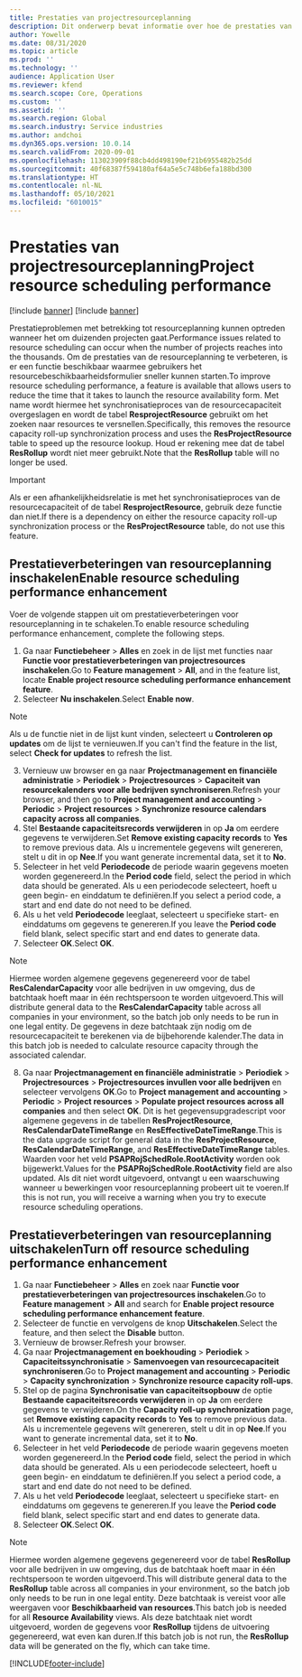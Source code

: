 ```yaml
---
title: Prestaties van projectresourceplanning
description: Dit onderwerp bevat informatie over hoe de prestaties van resourceplanning bij een groot aantal projecten kunnen worden verbeterd.
author: Yowelle
ms.date: 08/31/2020
ms.topic: article
ms.prod: ''
ms.technology: ''
audience: Application User
ms.reviewer: kfend
ms.search.scope: Core, Operations
ms.custom: ''
ms.assetid: ''
ms.search.region: Global
ms.search.industry: Service industries
ms.author: andchoi
ms.dyn365.ops.version: 10.0.14
ms.search.validFrom: 2020-09-01
ms.openlocfilehash: 113023909f88cb4dd498190ef21b6955482b25dd
ms.sourcegitcommit: 40f68387f594180af64a5e5c748b6efa188bd300
ms.translationtype: HT
ms.contentlocale: nl-NL
ms.lasthandoff: 05/10/2021
ms.locfileid: "6010015"
---
```

# <a name="project-resource-scheduling-performance"></a><span data-ttu-id="41f64-103">Prestaties van projectresourceplanning</span><span class="sxs-lookup"><span data-stu-id="41f64-103">Project resource scheduling performance</span></span>

[!include [banner](../includes/banner.md)]
[!include [banner](../includes/preview-banner.md)]


<span data-ttu-id="41f64-104">Prestatieproblemen met betrekking tot resourceplanning kunnen optreden wanneer het om duizenden projecten gaat.</span><span class="sxs-lookup"><span data-stu-id="41f64-104">Performance issues related to resource scheduling can occur when the number of projects reaches into the thousands.</span></span> <span data-ttu-id="41f64-105">Om de prestaties van de resourceplanning te verbeteren, is er een functie beschikbaar waarmee gebruikers het resourcebeschikbaarheidsformulier sneller kunnen starten.</span><span class="sxs-lookup"><span data-stu-id="41f64-105">To improve resource scheduling performance, a feature is available that allows users to reduce the time that it takes to launch the resource availability form.</span></span> <span data-ttu-id="41f64-106">Met name wordt hiermee het synchronisatieproces van de resourcecapaciteit overgeslagen en wordt de tabel **ResprojectResource** gebruikt om het zoeken naar resources te versnellen.</span><span class="sxs-lookup"><span data-stu-id="41f64-106">Specifically, this removes the resource capacity roll-up synchronization process and uses the **ResProjectResource** table to speed up the resource lookup.</span></span> <span data-ttu-id="41f64-107">Houd er rekening mee dat de tabel **ResRollup** wordt niet meer gebruikt.</span><span class="sxs-lookup"><span data-stu-id="41f64-107">Note that the **ResRollup** table will no longer be used.</span></span>

> [!IMPORTANT]
> <span data-ttu-id="41f64-108">Als er een afhankelijkheidsrelatie is met het synchronisatieproces van de resourcecapaciteit of de tabel **ResprojectResource**, gebruik deze functie dan niet.</span><span class="sxs-lookup"><span data-stu-id="41f64-108">If there is a dependency on either the resource capacity roll-up synchronization process or the **ResProjectResource** table, do not use this feature.</span></span>

## <a name="enable-resource-scheduling-performance-enhancement"></a><span data-ttu-id="41f64-109">Prestatieverbeteringen van resourceplanning inschakelen</span><span class="sxs-lookup"><span data-stu-id="41f64-109">Enable resource scheduling performance enhancement</span></span>
<span data-ttu-id="41f64-110">Voer de volgende stappen uit om prestatieverbeteringen voor resourceplanning in te schakelen.</span><span class="sxs-lookup"><span data-stu-id="41f64-110">To enable resource scheduling performance enhancement, complete the following steps.</span></span>

1. <span data-ttu-id="41f64-111">Ga naar **Functiebeheer** > **Alles** en zoek in de lijst met functies naar **Functie voor prestatieverbeteringen van projectresources inschakelen**.</span><span class="sxs-lookup"><span data-stu-id="41f64-111">Go to **Feature management** > **All**, and in the feature list, locate **Enable project resource scheduling performance enhancement feature**.</span></span>
2. <span data-ttu-id="41f64-112">Selecteer **Nu inschakelen**.</span><span class="sxs-lookup"><span data-stu-id="41f64-112">Select **Enable now**.</span></span>

> [!NOTE]
> <span data-ttu-id="41f64-113">Als u de functie niet in de lijst kunt vinden, selecteert u **Controleren op updates** om de lijst te vernieuwen.</span><span class="sxs-lookup"><span data-stu-id="41f64-113">If you can't find the feature in the list, select **Check for updates** to refresh the list.</span></span>

3. <span data-ttu-id="41f64-114">Vernieuw uw browser en ga naar **Projectmanagement en financiële administratie** > **Periodiek** > **Projectresources** > **Capaciteit van resourcekalenders voor alle bedrijven synchroniseren**.</span><span class="sxs-lookup"><span data-stu-id="41f64-114">Refresh your browser, and then go to **Project management and accounting** > **Periodic** > **Project resources** > **Synchronize resource calendars capacity across all companies**.</span></span>
4. <span data-ttu-id="41f64-115">Stel **Bestaande capaciteitsrecords verwijderen** in op **Ja** om eerdere gegevens te verwijderen.</span><span class="sxs-lookup"><span data-stu-id="41f64-115">Set **Remove existing capacity records** to **Yes** to remove previous data.</span></span> <span data-ttu-id="41f64-116">Als u incrementele gegevens wilt genereren, stelt u dit in op **Nee**.</span><span class="sxs-lookup"><span data-stu-id="41f64-116">If you want generate incremental data, set it to **No**.</span></span>
5. <span data-ttu-id="41f64-117">Selecteer in het veld **Periodecode** de periode waarin gegevens moeten worden gegenereerd.</span><span class="sxs-lookup"><span data-stu-id="41f64-117">In the **Period code** field, select the period in which data should be generated.</span></span> <span data-ttu-id="41f64-118">Als u een periodecode selecteert, hoeft u geen begin- en einddatum te definiëren.</span><span class="sxs-lookup"><span data-stu-id="41f64-118">If you select a period code, a start and end date do not need to be defined.</span></span>
6. <span data-ttu-id="41f64-119">Als u het veld **Periodecode** leeglaat, selecteert u specifieke start- en einddatums om gegevens te genereren.</span><span class="sxs-lookup"><span data-stu-id="41f64-119">If you leave the **Period code** field blank, select specific start and end dates to generate data.</span></span>
7. <span data-ttu-id="41f64-120">Selecteer **OK**.</span><span class="sxs-lookup"><span data-stu-id="41f64-120">Select **OK**.</span></span>

 > [!NOTE]
 > <span data-ttu-id="41f64-121">Hiermee worden algemene gegevens gegenereerd voor de tabel **ResCalendarCapacity** voor alle bedrijven in uw omgeving, dus de batchtaak hoeft maar in één rechtspersoon te worden uitgevoerd.</span><span class="sxs-lookup"><span data-stu-id="41f64-121">This will distribute general data to the **ResCalendarCapacity** table across all companies in your environment, so the batch job only needs to be run in one legal entity.</span></span> <span data-ttu-id="41f64-122">De gegevens in deze batchtaak zijn nodig om de resourcecapaciteit te berekenen via de bijbehorende kalender.</span><span class="sxs-lookup"><span data-stu-id="41f64-122">The data in this batch job is needed to calculate resource capacity through the associated calendar.</span></span>

8. <span data-ttu-id="41f64-123">Ga naar **Projectmanagement en financiële administratie** > **Periodiek** > **Projectresources** > **Projectresources invullen voor alle bedrijven** en selecteer vervolgens **OK**.</span><span class="sxs-lookup"><span data-stu-id="41f64-123">Go to **Project management and accounting** > **Periodic** > **Project resources** > **Populate project resources across all companies** and then select **OK**.</span></span> <span data-ttu-id="41f64-124">Dit is het gegevensupgradescript voor algemene gegevens in de tabellen **ResProjectResource**, **ResCalendarDateTimeRange** en **ResEffectiveDateTimeRange**.</span><span class="sxs-lookup"><span data-stu-id="41f64-124">This is the data upgrade script for general data in the **ResProjectResource**, **ResCalendarDateTimeRange**, and **ResEffectiveDateTimeRange** tables.</span></span> <span data-ttu-id="41f64-125">Waarden voor het veld **PSAPRojSchedRole.RootActivity** worden ook bijgewerkt.</span><span class="sxs-lookup"><span data-stu-id="41f64-125">Values for the **PSAPRojSchedRole.RootActivity** field are also updated.</span></span> <span data-ttu-id="41f64-126">Als dit niet wordt uitgevoerd, ontvangt u een waarschuwing wanneer u bewerkingen voor resourceplanning probeert uit te voeren.</span><span class="sxs-lookup"><span data-stu-id="41f64-126">If this is not run, you will receive a warning when you try to execute resource scheduling operations.</span></span>
 
## <a name="turn-off-resource-scheduling-performance-enhancement"></a><span data-ttu-id="41f64-127">Prestatieverbeteringen van resourceplanning uitschakelen</span><span class="sxs-lookup"><span data-stu-id="41f64-127">Turn off resource scheduling performance enhancement</span></span>

1. <span data-ttu-id="41f64-128">Ga naar **Functiebeheer** > **Alles** en zoek naar **Functie voor prestatieverbeteringen van projectresources inschakelen**.</span><span class="sxs-lookup"><span data-stu-id="41f64-128">Go to **Feature management** > **All**  and search for **Enable project resource scheduling performance enhancement feature**.</span></span>
2. <span data-ttu-id="41f64-129">Selecteer de functie en vervolgens de knop **Uitschakelen**.</span><span class="sxs-lookup"><span data-stu-id="41f64-129">Select the feature, and then select the **Disable** button.</span></span>
3. <span data-ttu-id="41f64-130">Vernieuw de browser.</span><span class="sxs-lookup"><span data-stu-id="41f64-130">Refresh your browser.</span></span>
4. <span data-ttu-id="41f64-131">Ga naar **Projectmanagement en boekhouding** > **Periodiek** > **Capaciteitssynchronisatie** > **Samenvoegen van resourcecapaciteit synchroniseren**.</span><span class="sxs-lookup"><span data-stu-id="41f64-131">Go to **Project management and accounting** > **Periodic** > **Capacity synchronization** > **Synchronize resource capacity roll-ups**.</span></span>
5. <span data-ttu-id="41f64-132">Stel op de pagina **Synchronisatie van capaciteitsopbouw** de optie **Bestaande capaciteitsrecords verwijderen** in op **Ja** om eerdere gegevens te verwijderen.</span><span class="sxs-lookup"><span data-stu-id="41f64-132">On the **Capacity roll-up synchronization** page, set **Remove existing capacity records** to **Yes** to remove previous data.</span></span> <span data-ttu-id="41f64-133">Als u incrementele gegevens wilt genereren, stelt u dit in op **Nee**.</span><span class="sxs-lookup"><span data-stu-id="41f64-133">If you want to generate incremental data, set it to **No**.</span></span>
6. <span data-ttu-id="41f64-134">Selecteer in het veld **Periodecode** de periode waarin gegevens moeten worden gegenereerd.</span><span class="sxs-lookup"><span data-stu-id="41f64-134">In the **Period code** field, select the period in which data should be generated.</span></span> <span data-ttu-id="41f64-135">Als u een periodecode selecteert, hoeft u geen begin- en einddatum te definiëren.</span><span class="sxs-lookup"><span data-stu-id="41f64-135">If you select a period code, a start and end date do not need to be defined.</span></span>
7. <span data-ttu-id="41f64-136">Als u het veld **Periodecode** leeglaat, selecteert u specifieke start- en einddatums om gegevens te genereren.</span><span class="sxs-lookup"><span data-stu-id="41f64-136">If you leave the **Period code** field blank, select specific start and end dates to generate data.</span></span>
8. <span data-ttu-id="41f64-137">Selecteer **OK**.</span><span class="sxs-lookup"><span data-stu-id="41f64-137">Select **OK**.</span></span>

> [!NOTE]
> <span data-ttu-id="41f64-138">Hiermee worden algemene gegevens gegenereerd voor de tabel **ResRollup** voor alle bedrijven in uw omgeving, dus de batchtaak hoeft maar in één rechtspersoon te worden uitgevoerd.</span><span class="sxs-lookup"><span data-stu-id="41f64-138">This will distribute general data to the **ResRollup** table across all companies in your environment, so the batch job only needs to be run in one legal entity.</span></span> <span data-ttu-id="41f64-139">Deze batchtaak is vereist voor alle weergaven voor **Beschikbaarheid van resources**.</span><span class="sxs-lookup"><span data-stu-id="41f64-139">This batch job is needed for all **Resource Availability** views.</span></span> <span data-ttu-id="41f64-140">Als deze batchtaak niet wordt uitgevoerd, worden de gegevens voor **ResRollup** tijdens de uitvoering gegenereerd, wat even kan duren.</span><span class="sxs-lookup"><span data-stu-id="41f64-140">If this batch job is not run, the **ResRollup** data will be generated on the fly, which can take time.</span></span>


[!INCLUDE[footer-include](../includes/footer-banner.md)]